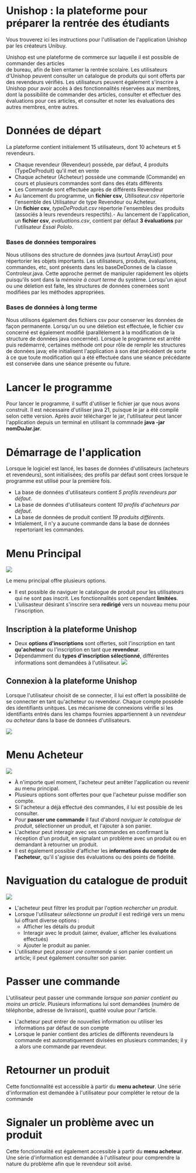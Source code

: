 # Unishop : la plateforme pour préparer la rentrée des étudiants

Vous trouverez ici les instructions pour l'utilisation de l'application Unishop par les créateurs Unibuy.

Unishop est une plateforme de commerce sur laquelle il est possible de commander des articles   
de bureau, afin de bien entamer la rentrée scolaire. Les utilisateurs d'Unishop peuvent consulter un 
catalogue de produits qui sont offerts par des revendeurs vérifiés. Les utilisateurs peuvent également 
s'inscrire à Unishop pour avoir accès à des fonctionnalités réservées aux membres, dont la possibilité 
de commander des articles, consulter et effectuer des évaluations pour ces articles, et consulter 
et noter les évaluations des autres membres, entre autres. 

# Données de départ
La plateforme contient initialement 15 utilisateurs, dont 10 acheteurs et 5 revendeurs. 
- Chaque revendeur (Revendeur) possède, par défaut, 4 produits (TypeDeProduit) qu'il met en vente 
- Chaque acheteur (Acheteur) possède une commande (Commande) en cours et plusieurs commandes sont dans des états différents
- Les Commande sont effectuée après de différents Revendeur
- Au lancement du programme, un **fichier csv**, *Utilisateur.csv* répertorie l'ensemble des Utilisateur de 
type Revendeur ou Acheteur. 
- Un **fichier csv**, *typeDeProduit.csv* répertorie l'ensembles des produits (associés à leurs revendeurs respectifs).- Au lancement de l'application, un **fichier csv**, *evaluations.csv*, contient par défaut **3 évaluations** par 
l'utilisateur *Essai Pololo*.

### Bases de données temporaires
Nous utilisons des structure de données java (surtout ArrayList) pour répertorier les objets importants. 
Les utilisateurs, produits, évaluations, commandes, etc, sont présents dans les baseDeDonnes de la classe 
Controleur.java. Cette approche permet de manipuler rapidement les objets puisqu'ils sont dans la *mémoire à court terme* du système. Lorsqu'un ajout ou une déletion est faite, les structures de données conernées sont modifiées 
par les méthodes appropriées.

### Bases de données à long terme 
Nous utilisons également des fichiers csv pour conserver les données de façon permanente. Lorsqu'un ou une déletion est effectuée, le fichier csv concerné est également modifié (parallèlement à la modification de la structure de données java concernée). Lorsque le programme est arrêté puis redémarrré, certaines méthode ont pour rôle de remplir les 
structures de données java; elle initialisent l'application à son état précédent de sorte à ce que toute modification qui a été effectuée dans une séance précédante est conservée dans une séance présente ou future. 

# Lancer le programme 
Pour lancer le programme, il suffit d'utiliser le fichier jar que nous avons construit. Il est nécessaire d'utiliser 
java 21, puisque le jar a été compilé selon cette version. Après avoir télécharger le jar, l'utilisateur peut lancer l'application depuis un terminal en utilisant la commnade **java -jar nomDuJar.jar**.  


# Démarrage de l'application
Lorsque le logiciel est lancé, les bases de données d'utilisateurs (acheteurs et revendeurs), sont initialisées; 
des profils par défaut sont crées lorsque le programme est utilisé pour la première fois. 
- La base de données d'utilisateurs contient *5 profils revendeurs par défaut*. 
- La base de données d'utilisateurs content *10 profils d'acheteurs par défaut*.
- La base de données de produit contient *19 produits différents*. 
- Intialement, il n'y a aucune commande dans la base de données  repertoriant les commandes. 

# Menu Principal 
![](choixMenuPrincipal.png)

Le menu principal offre plusieurs options.
- Il est possible de naviguer le catalogue de produit pour les utilisateurs qui ne sont pas inscrit. Les fonctionnalités sont cependant **limitées**. 
- L'uilisasteur désirant s'inscrire sera **redirigé** vers un nouveau menu pour l'inscription.  

## Inscription à la plateforme Unishop 
- Deux **options d'inscriptions** sont offertes, soit l'inscription en tant **qu'acheteur** ou l'inscription 
en tant que **revendeur**. 
- Dépendamment du **types d'inscription sélectionné**, différentes informations sont demandées à l'utilisateur.
![](ChoiTypeInscription.png)


## Connexion à la plateforme Unishop
Lorsque l'utilisateur choisit de se connecter, il lui est offert la possibilité de se connecter en tant qu'acheteur 
ou revendeur. Chaque compte possède des identifiants unitques. Les mécanisme de connexions vérifie si les identifiants 
entrés dans les champs fournies appartiennent à un *revendeur* ou *acheteur* dans la base de données 
d'utilisateurs.

![](MenuConnexionUniShop.png)

# Menu Acheteur 
![](MenuAcheteur.png)

- À n'importe quel moment, l'acheteur peut arrêter l'application ou revenir au menu principal.  
- Plusieurs options sont offertes pour que l'acheteur puisse modifier son compte. 
- Si l'acheteur a déjà effectué des commandes, il lui est possible de les consulter. 
- Pour **passer une commande** il faut d'abord *naviguer le catalogue de produit*, sélectionner un produit, et l'ajouter à son panier. 
- L'acheteur peut interagir avec ses commandes en confirmant la réception d'un produit, en signalant un 
problème avec un produit ou en demandant à retourner un produit. 
- Il est également possible d'afficher les **informations du compte de l'acheteur**, qu'il s'agisse des évaluations 
ou des points de fidelité. 

# Naviguation du catalogue de produit 
![](NavigationCatalogueProduit.png)

- L'acheteur peut filtrer les produit par l'option *rechercher un produit*. 
- Lorsque l'utilisateur *sélectionne un produit* il est redirigé vers un menu lui offrant diverse options :
    - Afficher les détails du produit 
    - Interagir avec le produit (aimer, évaluer, afficher les évaluations effectués)
    - Ajouter le produit au panier.
- L'utilisateur peut *passer une commande* si son panier contient un article; il peut également consulter son panier. 

# Passer une commande 
L'utilisateur peut passer une commande *lorsque son panier contient au moins un article*. Plusieurs informations 
lui sont demandées (numéro de téléphonbe, adresse de livraison), quatité voulue pour l'article. 
- L'acheteur peut entrer de nouvelles information ou utiliser les informations par défaut de son compte 
- Lorsque le panier contient des articles de différents revendeurs la commande est automatiquement 
divisées en plusieurs commandes; il y a alors une commande par revendeur. 

# Retourner un produit 
Cette fonctionnalité est accessible à partir du **menu acheteur**. Une série d'information est demandée 
à l'utilisateur pour compléter le retour de la commande

# Signaler un problème avec un produit 
Cette fonctionnalité est également accessible à partir du **menu acheteur**. Une série d'information est demandée 
à l'utilisateur pour comprendre la nature du problème afin que le revendeur soit avisé. 


